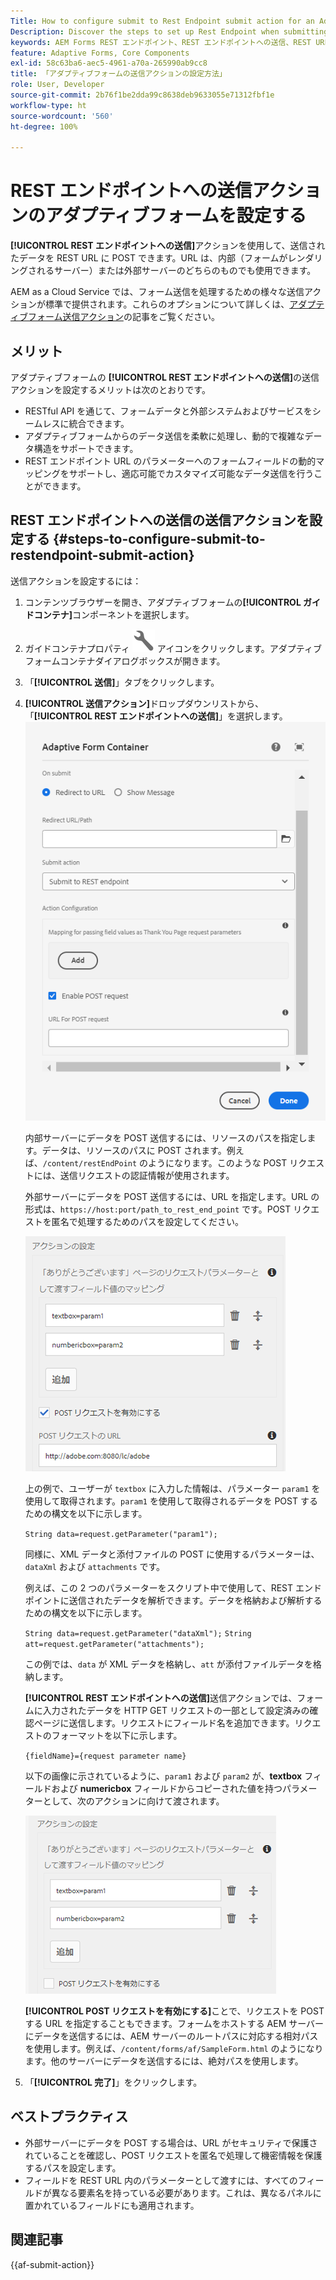 ```yaml
---
Title: How to configure submit to Rest Endpoint submit action for an Adaptive Form?
Description: Discover the steps to set up Rest Endpoint when submitting an Adaptive Form.
keywords: AEM Forms REST エンドポイント、REST エンドポイントへの送信、REST URL へのデータの POST、REST エンドポイントアクションの設定
feature: Adaptive Forms, Core Components
exl-id: 58c63ba6-aec5-4961-a70a-265990ab9cc8
title: 「アダプティブフォームの送信アクションの設定方法」
role: User, Developer
source-git-commit: 2b76f1be2dda99c8638deb9633055e71312fbf1e
workflow-type: ht
source-wordcount: '560'
ht-degree: 100%

---
```


# REST エンドポイントへの送信アクションのアダプティブフォームを設定する

**[!UICONTROL REST エンドポイントへの送信]**&#x200B;アクションを使用して、送信されたデータを REST URL に POST できます。URL は、内部（フォームがレンダリングされるサーバー）または外部サーバーのどちらのものでも使用できます。

AEM as a Cloud Service では、フォーム送信を処理するための様々な送信アクションが標準で提供されます。これらのオプションについて詳しくは、[アダプティブフォーム送信アクション](/help/forms/configure-submit-actions-core-components.md)の記事をご覧ください。

## メリット

アダプティブフォームの **[!UICONTROL REST エンドポイントへの送信]**&#x200B;の送信アクションを設定するメリットは次のとおりです。

* RESTful API を通じて、フォームデータと外部システムおよびサービスをシームレスに統合できます。
* アダプティブフォームからのデータ送信を柔軟に処理し、動的で複雑なデータ構造をサポートできます。
* REST エンドポイント URL のパラメーターへのフォームフィールドの動的マッピングをサポートし、適応可能でカスタマイズ可能なデータ送信を行うことができます。


## REST エンドポイントへの送信の送信アクションを設定する {#steps-to-configure-submit-to-restendpoint-submit-action}

送信アクションを設定するには：

1. コンテンツブラウザーを開き、アダプティブフォームの&#x200B;**[!UICONTROL ガイドコンテナ]**&#x200B;コンポーネントを選択します。
1. ガイドコンテナプロパティ ![ガイドプロパティ](/help/forms/assets/configure-icon.svg) アイコンをクリックします。アダプティブフォームコンテナダイアログボックスが開きます。
1. 「**[!UICONTROL 送信]**」タブをクリックします。
1. **[!UICONTROL 送信アクション]**&#x200B;ドロップダウンリストから、「**[!UICONTROL REST エンドポイントへの送信]**」を選択します。
   ![REST エンドポイントへの送信のアクション設定](/help/forms/assets/submit-action-restendpoint.png)

   内部サーバーにデータを POST 送信するには、リソースのパスを指定します。データは、リソースのパスに POST されます。例えば、`/content/restEndPoint` のようになります。このような POST リクエストには、送信リクエストの認証情報が使用されます。

   外部サーバーにデータを POST 送信するには、URL を指定します。URL の形式は、`https://host:port/path_to_rest_end_point` です。POST リクエストを匿名で処理するためのパスを設定してください。

   ![「ありがとうございます」ページのパラメーターとして渡されたフィールド値のマッピング](assets/post-enabled-actionconfig.png)

   上の例で、ユーザーが `textbox` に入力した情報は、パラメーター `param1` を使用して取得されます。`param1` を使用して取得されるデータを POST するための構文を以下に示します。

   `String data=request.getParameter("param1");`

   同様に、XML データと添付ファイルの POST に使用するパラメーターは、`dataXml` および `attachments` です。

   例えば、この 2 つのパラメーターをスクリプト中で使用して、REST エンドポイントに送信されたデータを解析できます。データを格納および解析するための構文を以下に示します。

   `String data=request.getParameter("dataXml");`
   `String att=request.getParameter("attachments");`

   この例では、`data` が XML データを格納し、`att` が添付ファイルデータを格納します。

   **[!UICONTROL REST エンドポイントへの送信]**&#x200B;送信アクションでは、フォームに入力されたデータを HTTP GET リクエストの一部として設定済みの確認ページに送信します。リクエストにフィールド名を追加できます。リクエストのフォーマットを以下に示します。

   `{fieldName}={request parameter name}`

   以下の画像に示されているように、`param1` および `param2` が、**textbox** フィールドおよび **numericbox** フィールドからコピーされた値を持つパラメーターとして、次のアクションに向けて渡されます。

   ![REST エンドポイント送信アクションの設定](assets/action-config.png)

   **[!UICONTROL POST リクエストを有効にする]**&#x200B;ことで、リクエストを POST する URL を指定することもできます。フォームをホストする AEM サーバーにデータを送信するには、AEM サーバーのルートパスに対応する相対パスを使用します。例えば、`/content/forms/af/SampleForm.html` のようになります。他のサーバーにデータを送信するには、絶対パスを使用します。

1. 「**[!UICONTROL 完了]**」をクリックします。

## ベストプラクティス

* 外部サーバーにデータを POST する場合は、URL がセキュリティで保護されていることを確認し、POST リクエストを匿名で処理して機密情報を保護するパスを設定します。
* フィールドを REST URL 内のパラメーターとして渡すには、すべてのフィールドが異なる要素名を持っている必要があります。これは、異なるパネルに置かれているフィールドにも適用されます。

## 関連記事

{{af-submit-action}}
